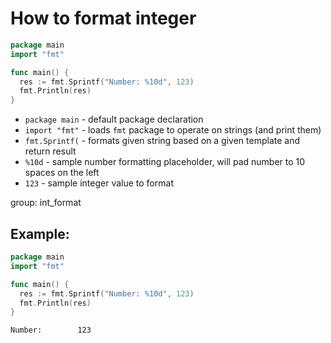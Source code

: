 # How to format integer

```go
package main
import "fmt"

func main() {
  res := fmt.Sprintf("Number: %10d", 123)
  fmt.Println(res)
}
```

- `package main` - default package declaration
- `import "fmt"` - loads `fmt` package to operate on strings (and print them)
- `fmt.Sprintf(` - formats given string based on a given template and return result
- `%10d` - sample number formatting placeholder, will pad number to 10 spaces on the left 
- `123` - sample integer value to format

group: int_format

## Example: 
```go
package main
import "fmt"

func main() {
  res := fmt.Sprintf("Number: %10d", 123)
  fmt.Println(res)
}
```
```
Number:        123

```

